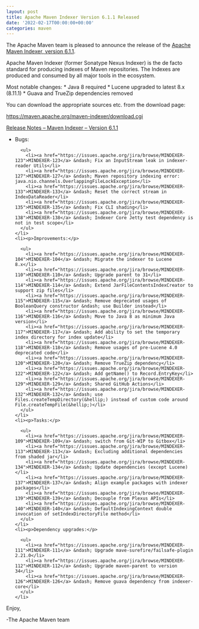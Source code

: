 ```yaml
---
layout: post
title: Apache Maven Indexer Version 6.1.1 Released
date: '2022-02-17T00:00:00+00:00'
categories: maven
---
```

<div class="entry-content"><p>The Apache Maven team is pleased to announce the release of the
  <a href="https://maven.apache.org/maven-indexer/">Apache Maven Indexer, version 6.1.1</a>.</p>

  <p>Apache Maven Indexer (former Sonatype Nexus Indexer) is the de facto standard for producing indexes
    of Maven repositories. The Indexes are produced and consumed by all major tools in the ecosystem.</p>

  <p>Most notable changes:
    * Java 8 required
    * Lucene upgraded to latest 8.x (8.11.1)
    * Guava and TrueZip dependencies removed</p>

  <p>You can download the appropriate sources etc. from the download page:</p>

  <p><a href="https://maven.apache.org/maven-indexer/download.cgi">https://maven.apache.org/maven-indexer/download.cgi</a></p>

  <!-- more -->


  <p><a href="https://issues.apache.org/jira/secure/ReleaseNote.jspa?version=12351333&amp;styleName=Text&amp;projectId=12317523">Release Notes &ndash; Maven Indexer &ndash; Version 6.1.1</a></p>

  <ul>
    <li><p>Bugs:</p>

      <ul>
        <li><a href="https://issues.apache.org/jira/browse/MINDEXER-123">MINDEXER-123</a> &ndash; Fix an InputStream leak in indexer-reader Utils</li>
        <li><a href="https://issues.apache.org/jira/browse/MINDEXER-127">MINDEXER-127</a> &ndash; Maven repository indexing error: java.nio.channels.OverlappingFileLockException</li>
        <li><a href="https://issues.apache.org/jira/browse/MINDEXER-133">MINDEXER-133</a> &ndash; Reset the correct stream in IndexDataReader</li>
        <li><a href="https://issues.apache.org/jira/browse/MINDEXER-135">MINDEXER-135</a> &ndash; Fix CLI shading</li>
        <li><a href="https://issues.apache.org/jira/browse/MINDEXER-138">MINDEXER-138</a> &ndash; Indexer Core Jetty test dependency is not in test scope</li>
      </ul>
    </li>
    <li><p>Improvements:</p>

      <ul>
        <li><a href="https://issues.apache.org/jira/browse/MINDEXER-104">MINDEXER-104</a> &ndash; Migrate the indexer to Lucene 8.x</li>
        <li><a href="https://issues.apache.org/jira/browse/MINDEXER-110">MINDEXER-110</a> &ndash; Upgrade parent to 31</li>
        <li><a href="https://issues.apache.org/jira/browse/MINDEXER-114">MINDEXER-114</a> &ndash; Extend JarFileContentsIndexCreator to support zip files</li>
        <li><a href="https://issues.apache.org/jira/browse/MINDEXER-115">MINDEXER-115</a> &ndash; Remove deprecated usages of BooleanQuery constructor &ndash; use Builder instead</li>
        <li><a href="https://issues.apache.org/jira/browse/MINDEXER-116">MINDEXER-116</a> &ndash; Move to Java 8 as minimum Java version</li>
        <li><a href="https://issues.apache.org/jira/browse/MINDEXER-117">MINDEXER-117</a> &ndash; Add ability to set the temporary index directory for index update</li>
        <li><a href="https://issues.apache.org/jira/browse/MINDEXER-118">MINDEXER-118</a> &ndash; Remove usages of pre-Lucene 4.0 deprecated code</li>
        <li><a href="https://issues.apache.org/jira/browse/MINDEXER-120">MINDEXER-120</a> &ndash; Remove TrueZip dependency</li>
        <li><a href="https://issues.apache.org/jira/browse/MINDEXER-122">MINDEXER-122</a> &ndash; Add getName() to Record.EntryKey</li>
        <li><a href="https://issues.apache.org/jira/browse/MINDEXER-129">MINDEXER-129</a> &ndash; Shared GitHub Actions</li>
        <li><a href="https://issues.apache.org/jira/browse/MINDEXER-132">MINDEXER-132</a> &ndash; use Files.createTempDirectory(&hellip;) instead of custom code around File.createTempFile(&hellip;)</li>
      </ul>
    </li>
    <li><p>Tasks:</p>

      <ul>
        <li><a href="https://issues.apache.org/jira/browse/MINDEXER-109">MINDEXER-109</a> &ndash; switch from Git-WIP to Gitbox</li>
        <li><a href="https://issues.apache.org/jira/browse/MINDEXER-113">MINDEXER-113</a> &ndash; Excluding additional dependencies from shaded jar</li>
        <li><a href="https://issues.apache.org/jira/browse/MINDEXER-134">MINDEXER-134</a> &ndash; Update dependencies (except Lucene)</li>
        <li><a href="https://issues.apache.org/jira/browse/MINDEXER-137">MINDEXER-137</a> &ndash; Align example packages with indexer packages</li>
        <li><a href="https://issues.apache.org/jira/browse/MINDEXER-139">MINDEXER-139</a> &ndash; Decouple from Plexus APIs</li>
        <li><a href="https://issues.apache.org/jira/browse/MINDEXER-140">MINDEXER-140</a> &ndash; DefaultIndexingContext double invocation of setIndexDirectoryFile method</li>
      </ul>
    </li>
    <li><p>Dependency upgrades:</p>

      <ul>
        <li><a href="https://issues.apache.org/jira/browse/MINDEXER-111">MINDEXER-111</a> &ndash; Upgrade mave-surefire/failsafe-plugin 2.21.0</li>
        <li><a href="https://issues.apache.org/jira/browse/MINDEXER-112">MINDEXER-112</a> &ndash; Upgrade maven-parent to version 34</li>
        <li><a href="https://issues.apache.org/jira/browse/MINDEXER-126">MINDEXER-126</a> &ndash; Remove guava dependency from indexer-core</li>
      </ul>
    </li>
  </ul>


  <p>Enjoy,</p>

  <p>-The Apache Maven team</p>
</div>

